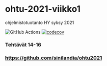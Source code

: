 # ohtu-2021-viikko1
ohjelmistotuotanto HY syksy 2021

![GitHub Actions](https://github.com/sinilandia/ohtu-2021-viikko1/workflows/CI/badge.svg)
[![codecov](https://codecov.io/gh/sinilandia/ohtu-2021-viikko1/branch/main/graph/badge.svg?token=5ERZHV9OQZ)](https://codecov.io/gh/sinilandia/ohtu-2021-viikko1)

### Tehtävät 14-16
### https://github.com/sinilandia/ohtu2021